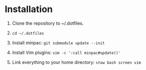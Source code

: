 # Installation

1. Clone the repository to ~/.dotfiles.

2. `cd ~/.dotfiles`

3. Install minpac: `git submodule update --init`

4. Install Vim plugins: `vim -c ':call minpac#update()'`

5. Link everything to your home directory: `stow bash screen vim`
